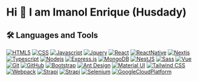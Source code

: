 # Hi 👋 I am Imanol Enrique (Husdady) 

## 🛠️ Languages and Tools

[![HTML5](https://img.shields.io/badge/-HTML-EEEEEE?style=flat&logo=html5)](https://devdocs.io/html/)
[![CSS](https://img.shields.io/badge/-CSS-173459?style=flat&logo=css3&logoColor=264de4)](https://devdocs.io/css/)
[![Javascript](https://img.shields.io/badge/-JavaScript-20201A?style=flat&logo=javascript)](https://devdocs.io/javascript/)
[![Jquery](https://img.shields.io/badge/-Jquery-20201A?style=flat&logo=jquery)](https://devdocs.io/javascript/)
[![React](https://img.shields.io/badge/-React-11324D?style=flat&logo=react)](https://es.reactjs.org/)
[![ReactNative](https://img.shields.io/badge/-React%20Native-20201A?style=flat&logo=react&logoColor=FF7371)](https://reactnative.dev/)
[![Nextjs](https://img.shields.io/badge/-Nextjs-1A1A14?style=flat&logo=next.js)](https://nextjs.org/)
[![Typescript](https://img.shields.io/badge/-Typescript-032037?style=flat&logo=typescript)](https://devdocs.io/typescript/)
[![Nodejs](https://img.shields.io/badge/-Nodejs-303030?style=flat&logo=node.js)](https://nodejs.org/es/)
[![Express.js](https://img.shields.io/badge/-Express-20201A?style=flat&logo=express)](https://expressjs.com/)
[![MongoDB](https://img.shields.io/badge/-MongoDB-144A0C?style=flat&logo=mongodb)](https://www.mongodb.com/)
[![NestJS](https://img.shields.io/badge/-NestJS-690B21?style=flat&logo=nestjs&logoColor=ea2845)](https://nestjs.com/)
[![Sass](https://img.shields.io/badge/-Sass-880A49?style=flat&logo=sass)](https://devdocs.io/sass/)
[![Vue](https://img.shields.io/badge/-Vue-374F44?style=flat&logo=vue.js)](https://vuejs.org/)
[![Git](https://img.shields.io/badge/-Git-20201A?style=flat&logo=git)](https://git-scm.com/)
[![GitHub](https://img.shields.io/badge/-GitHub-20201A?style=flat&logo=github)](https://github.com/)
[![Bootstrap](https://img.shields.io/badge/-Bootstrap-563d7c?style=flat&logo=bootstrap)](https://getbootstrap.com/)
[![Ant Design](https://img.shields.io/badge/-AntDesign-20201A?style=flat-square&logo=ant-design)](https://ant.design/)
[![Material UI](https://img.shields.io/badge/-Material%20UI-black?style=flat&logo=mui)](https://mui.com/)
[![Tailwind CSS](https://img.shields.io/badge/-Tailwind%20CSS-black?style=flat-square&logo=tailwind-css)](https://tailwindcss.com/)
[![Webpack](https://img.shields.io/badge/-Webpack-black?style=flat-square&logo=webpack)](https://webpack.js.org/)
[![Strapi](https://img.shields.io/badge/-Strapi-365EA0?style=flat&logo=strapi)](https://cloud.google.com/?hl=es)
[![Strapi](https://img.shields.io/badge/-Strapi-365EA0?style=flat&logo=graphql)](https://cloud.google.com/?hl=es)
[![Selenium](https://img.shields.io/badge/-Strapi-365EA0?style=flat&logo=selenium)](https://cloud.google.com/?hl=es)
[![GoogleCloudPlatform](https://img.shields.io/badge/-Google_Cloud_Platform-365EA0?style=flat&logo=GoogleCloud)](https://cloud.google.com/?hl=es)
